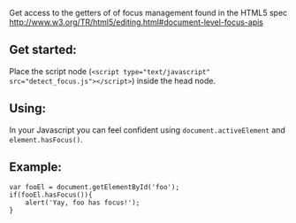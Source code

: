 Get access to the getters of of focus management found in the HTML5 spec <http://www.w3.org/TR/html5/editing.html#document-level-focus-apis>

Get started:
-----------
Place the script node (`<script type="text/javascript" src="detect_focus.js"></script>`) inside the head node.

Using:
------
In your Javascript you can feel confident using `document.activeElement` and `element.hasFocus()`.

Example:
--------
    var fooEl = document.getElementById('foo');
    if(fooEl.hasFocus()){
        alert('Yay, foo has focus!');
    }